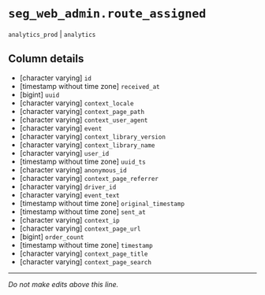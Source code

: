 # `seg_web_admin.route_assigned`
`analytics_prod` | `analytics`

## Column details
* [character varying] `id`
* [timestamp without time zone] `received_at`
* [bigint]    `uuid`
* [character varying] `context_locale`
* [character varying] `context_page_path`
* [character varying] `context_user_agent`
* [character varying] `event`
* [character varying] `context_library_version`
* [character varying] `context_library_name`
* [character varying] `user_id`
* [timestamp without time zone] `uuid_ts`
* [character varying] `anonymous_id`
* [character varying] `context_page_referrer`
* [character varying] `driver_id`
* [character varying] `event_text`
* [timestamp without time zone] `original_timestamp`
* [timestamp without time zone] `sent_at`
* [character varying] `context_ip`
* [character varying] `context_page_url`
* [bigint]    `order_count`
* [timestamp without time zone] `timestamp`
* [character varying] `context_page_title`
* [character varying] `context_page_search`

-------------------------------------------------------------------------------
*Do not make edits above this line.*
